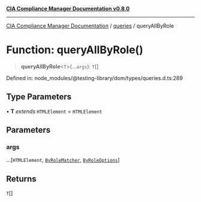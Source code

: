 [**CIA Compliance Manager Documentation v0.8.0**](../../../README.md)

***

[CIA Compliance Manager Documentation](../../../globals.md) / [queries](../README.md) / queryAllByRole

# Function: queryAllByRole()

> **queryAllByRole**\<`T`\>(...`args`): `T`[]

Defined in: node\_modules/@testing-library/dom/types/queries.d.ts:289

## Type Parameters

• **T** *extends* `HTMLElement` = `HTMLElement`

## Parameters

### args

...\[`HTMLElement`, [`ByRoleMatcher`](../../../type-aliases/ByRoleMatcher.md), [`ByRoleOptions`](../interfaces/ByRoleOptions.md)\]

## Returns

`T`[]
